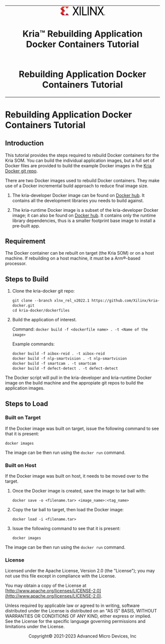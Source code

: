﻿<table class="sphinxhide">
 <tr>
   <td align="center"><img src="media/xilinx-logo.png" width="30%"/><h1> Kria&trade; Rebuilding Application Docker Containers Tutorial</h1>
   </td>
 </tr>
 <tr>
 <td align="center"><h1>Rebuilding Application Docker Containers Tutorial</h1>

 </td>
 </tr>
</table>

# Rebuilding Application Docker Containers Tutorial

## Introduction

This tutorial provides the steps required to rebuild Docker containers for the Kria SOM. You can build the individual application images, but a full set of Docker files are provided to build the example Docker images in the [Kria Docker git repo](https://github.com/Xilinx/kria-docker.git).

There are two Docker images used to rebuild Docker containers. They make use of a Docker incremental build approach to reduce final image size.

1. The kria-developer Docker image can be found on [Docker hub](https://hub.docker.com/r/xilinx/kria-developer). It contains all the development libraries you needs to build against.

2. The kria-runtime Docker image is a subset of the kria-developer Docker image; it can also be found on [Docker hub](https://hub.docker.com/r/xilinx/kria-runtime). It contains only the runtime library dependencies, thus is a smaller footprint base image to install a pre-built app.

## Requirement

The Docker container can be rebuilt on target (the Kria SOM) or on a host machine. If rebuilding on a host machine, it must be a Arm&reg;-based processor.

## Steps to Build

1. Clone the kria-docker git repo:

   ```shell
   git clone --branch xlnx_rel_v2022.1 https://github.com/Xilinx/kria-docker.git
   cd kria-docker/dockerfiles
   ```

2. Build the application of interest.

   Command: ```docker build -f <dockerfile name> . -t <Name of the image>```

   Example commands:
  
   ```shell
   docker build -f aibox-reid . -t aibox-reid 
   docker build -f nlp-smartvision . -t nlp-smartvision
   docker build -f smartcam . -t smartcam
   docker build -f defect-detect . -t defect-detect
   ```

  The Docker script will pull in the kria-developer and kria-runtime Docker image on the build machine and the appropiate git repos to build the application images.

## Steps to Load

### Built on Target

If the Docker image was built on target, issue the following command to see that it is present:

```shell
docker images
```

The image can be then run using the `docker run` command.

### Built on Host

If the Docker image was built on host, it needs to be moved over to the target.

1. Once the Docker image is created, save the image to tar ball with:

    ```shell
    docker save -o <filename.tar> <image_name>:<tag_name>
    ```

2. Copy the tar ball to target, then load the Docker image:

    ```shell
    docker load -i <filename.tar>
    ```

3. Issue the following command to see that it is present:

    ```shell
    docker images
    ```

The image can be then run using the `docker run` command.

### License

Licensed under the Apache License, Version 2.0 (the "License"); you may not use this file except in compliance with the License.

You may obtain a copy of the License at
[http://www.apache.org/licenses/LICENSE-2.0](http://www.apache.org/licenses/LICENSE-2.0).

Unless required by applicable law or agreed to in writing, software distributed under the License is distributed on an "AS IS" BASIS, WITHOUT WARRANTIES OR CONDITIONS OF ANY KIND, either express or implied. See the License for the specific language governing permissions and limitations under the License.

<p align="center">Copyright&copy; 2021-2023 Advanced Micro Devices, Inc</p>
